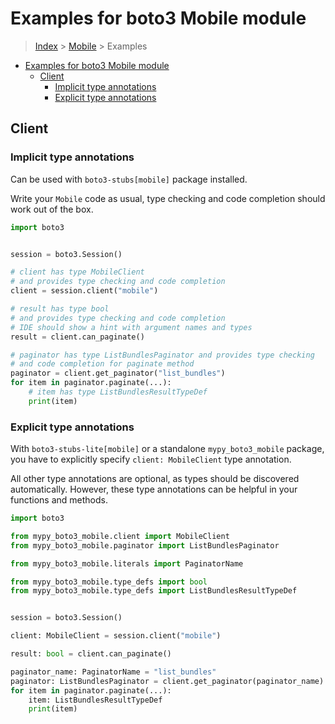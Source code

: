 <a id="examples-for-boto3-mobile-module"></a>

# Examples for boto3 Mobile module

> [Index](../README.md) > [Mobile](./README.md) > Examples

- [Examples for boto3 Mobile module](#examples-for-boto3-mobile-module)
  - [Client](#client)
    - [Implicit type annotations](#implicit-type-annotations)
    - [Explicit type annotations](#explicit-type-annotations)

<a id="client"></a>

## Client

<a id="implicit-type-annotations"></a>

### Implicit type annotations

Can be used with `boto3-stubs[mobile]` package installed.

Write your `Mobile` code as usual, type checking and code completion should
work out of the box.

```python
import boto3


session = boto3.Session()

# client has type MobileClient
# and provides type checking and code completion
client = session.client("mobile")

# result has type bool
# and provides type checking and code completion
# IDE should show a hint with argument names and types
result = client.can_paginate()

# paginator has type ListBundlesPaginator and provides type checking
# and code completion for paginate method
paginator = client.get_paginator("list_bundles")
for item in paginator.paginate(...):
    # item has type ListBundlesResultTypeDef
    print(item)
```

<a id="explicit-type-annotations"></a>

### Explicit type annotations

With `boto3-stubs-lite[mobile]` or a standalone `mypy_boto3_mobile` package,
you have to explicitly specify `client: MobileClient` type annotation.

All other type annotations are optional, as types should be discovered
automatically. However, these type annotations can be helpful in your functions
and methods.

```python
import boto3

from mypy_boto3_mobile.client import MobileClient
from mypy_boto3_mobile.paginator import ListBundlesPaginator

from mypy_boto3_mobile.literals import PaginatorName

from mypy_boto3_mobile.type_defs import bool
from mypy_boto3_mobile.type_defs import ListBundlesResultTypeDef


session = boto3.Session()

client: MobileClient = session.client("mobile")

result: bool = client.can_paginate()

paginator_name: PaginatorName = "list_bundles"
paginator: ListBundlesPaginator = client.get_paginator(paginator_name)
for item in paginator.paginate(...):
    item: ListBundlesResultTypeDef
    print(item)
```
